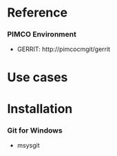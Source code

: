 # Reference
### PIMCO Environment
- GERRIT: http://pimcocmgit/gerrit


# Use cases
##  

# Installation
### Git for Windows
- msysgit